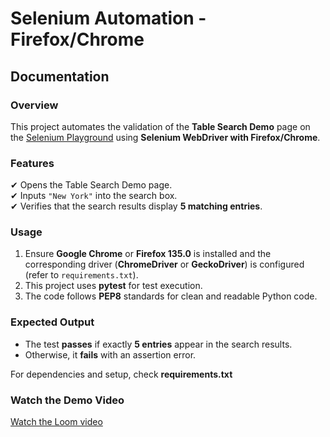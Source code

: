 # Selenium Automation - Firefox/Chrome

## Documentation

### Overview  
This project automates the validation of the **Table Search Demo** page on the [Selenium Playground](https://www.lambdatest.com/selenium-playground/table-sort-search-demo) using **Selenium WebDriver with Firefox/Chrome**.

### Features  
✔ Opens the Table Search Demo page.  
✔ Inputs `"New York"` into the search box.  
✔ Verifies that the search results display **5 matching entries**.

### Usage  
1. Ensure **Google Chrome** or **Firefox 135.0** is installed and the corresponding driver (**ChromeDriver** or **GeckoDriver**) is configured (refer to `requirements.txt`).
2. This project uses **pytest** for test execution.  
3. The code follows **PEP8** standards for clean and readable Python code.  

### Expected Output  
- The test **passes** if exactly **5 entries** appear in the search results.  
- Otherwise, it **fails** with an assertion error.

For dependencies and setup, check **requirements.txt** 
### Watch the Demo Video
[Watch the Loom video](https://www.loom.com/share/c969726a44824216a2cde0e4313ef4f2?sid=7b2924a2-e359-4ef3-9ad3-6be4f16364eb)


